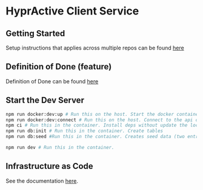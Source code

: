 # HyprActive Client Service

## Getting Started

Setup instructions that applies across multiple repos can be
found [here](https://app.nuclino.com/Hypr/Capability-Uplift-Program/Generic-Set-Up-f18315f8-86c6-4365-bdb8-e6803db45be3)

## Definition of Done (feature)

Definition of Done can be
found [here](https://app.nuclino.com/Hypr/Capability-Uplift-Program/Definition-of-Done-4997b47c-a170-4db4-b0d6-ed461c0868ca)

## Start the Dev Server

```bash
npm run docker:dev:up # Run this on the host. Start the docker containers
npm run docker:dev:connect # Run this on the host. Connect to the api container's shell
npm ci # Run this in the container. Install deps without update the lock file
npm run db:init # Run this in the container. Create tables
npm run db:seed #Run this in the container. Creates seed data (two entries)
```

```bash
npm run dev # Run this in the container.
```

## Infrastructure as Code

See the documentation [here](./.infra/README.md).





